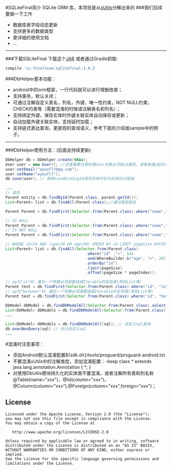 #SQLiteFinal简介
SQLite ORM 库，本项目是从[xUtils](https://github.com/wyouflf/xUtils)分解出来的
###我们后续要做一下工作
* 数据库表字段动态更新
* 支持更多的数据类型
* 更详细的使用文档
* ...

--------
###下载SQLiteFinal
下载这个[JAR](https://raw.githubusercontent.com/pengjianbo/SQLiteFinal/master/downloads/SQLiteFinal-1.0.1-release.jar) 或者通过Gradle抓取:

```groovy
compile 'cn.finalteam:sqlitefinal:1.0.2'
```

###DbHelper基本功能：
* android中的orm框架，一行代码就可以进行增删改查；
* 支持事务，默认关闭；
* 可通过注解自定义表名，列名，外键，唯一性约束，NOT NULL约束，CHECK约束等（需要混淆的时候请注解表名和列名）；
* 支持绑定外键，保存实体时外键关联实体自动保存或更新；
* 自动加载外键关联实体，支持延时加载；
* 支持链式表达查询，更直观的查询语义，参考下面的介绍或sample中的例子。

----
###DbHelper使用方法：(后面会持续更新)

```java
DbHelper db = DbHelper.create(this);
User user = new User(); //这里需要注意的是User对象必须有id属性，或者有通过@ID注解的属性
user.setEmail("wyouflf@qq.com");
user.setName("wyouflf");
db.save(user); // 使用saveBindingId保存实体时会为实体的id赋值

...
// 查找
Parent entity = db.findById(Parent.class, parent.getId());
List<Parent> list = db.findAll(Parent.class);//通过类型查找

Parent Parent = db.findFirst(Selector.from(Parent.class).where("name","=","test"));

// IS NULL
Parent Parent = db.findFirst(Selector.from(Parent.class).where("name","=", null));
// IS NOT NULL
Parent Parent = db.findFirst(Selector.from(Parent.class).where("name","!=", null));

// WHERE id<54 AND (age>20 OR age<30) ORDER BY id LIMIT pageSize OFFSET pageOffset
List<Parent> list = db.findAll(Selector.from(Parent.class)
                                   .where("id" ,"<", 54)
                                   .and(WhereBuilder.b("age", ">", 20).or("age", " < ", 30))
                                   .orderBy("id")
                                   .limit(pageSize)
                                   .offset(pageSize * pageIndex));

// op为"in"时，最后一个参数必须是数组或Iterable的实现类(例如List等)
Parent test = db.findFirst(Selector.from(Parent.class).where("id", "in", new int[]{1, 2, 3}));
// op为"between"时，最后一个参数必须是数组或Iterable的实现类(例如List等)
Parent test = db.findFirst(Selector.from(Parent.class).where("id", "between", new String[]{"1", "5"}));

DbModel dbModel = db.findDbModelAll(Selector.from(Parent.class).select("name"));//select("name")只取出name列
List<DbModel> dbModels = db.findDbModelAll(Selector.from(Parent.class).groupBy("name").select("name", "count(name)"));
...

List<DbModel> dbModels = db.findDbModelAll(sql); // 自定义sql查询
db.execNonQuery(sql) // 执行自定义sql
...

```
#混淆时注意事项：
* 添加Android默认混淆配置${sdk.dir}/tools/proguard/proguard-android.txt
* 不要混淆xUtils中的注解类型，添加混淆配置：-keep class * extends java.lang.annotation.Annotation { *; }
* 对使用DbUtils模块持久化的实体类不要混淆，或者注解所有表和列名称@Table(name="xxx")，@Id(column="xxx")，@Column(column="xxx"),@Foreign(column="xxx",foreign="xxx")；


License
-------

    Licensed under the Apache License, Version 2.0 (the "License");
    you may not use this file except in compliance with the License.
    You may obtain a copy of the License at

       http://www.apache.org/licenses/LICENSE-2.0

    Unless required by applicable law or agreed to in writing, software
    distributed under the License is distributed on an "AS IS" BASIS,
    WITHOUT WARRANTIES OR CONDITIONS OF ANY KIND, either express or implied.
    See the License for the specific language governing permissions and
    limitations under the License.